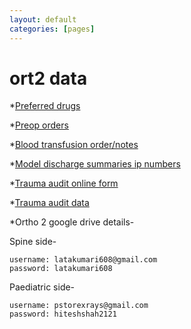 ```yaml
---
layout: default
categories: [pages]
---
```


# ort2 data

*[Preferred drugs](https://drive.google.com/open?id=1HTq1s0-52nVKBxnUrMv0V5yaehyf_TuO6_zhLW_34f4)

*[Preop orders](https://docs.google.com/document/d/1U5q8ZhFs09otT8U4FQADgoNHWjfsAmgB2lO4vQDSgBY/edit?usp=sharing)

*[Blood transfusion order/notes](https://docs.google.com/document/d/1OCKdu_11rQ7iOSH3SPmTTuYBs7oCFq6CslAgAkM_PIY/edit?usp=sharing)

*[Model discharge summaries ip numbers](https://docs.google.com/document/d/1BcrTNRC9hsPJIWiaWQapeZcbxbzq1_gk1hvpgysR62I/edit?usp=sharing)

*[Trauma audit online form](https://docs.google.com/forms/d/e/1FAIpQLScgJq4F18vOl_-tsVYiTWwn1SDslQVfj9n84t_Ya_to-A71fQ/viewform?usp=sf_link)

*[Trauma audit data](https://drive.google.com/open?id=1igM_4rFJNYYtgEvgQS_krsKvl4xxP7QECQmG-M_AQCw)

*Ortho 2 google drive details-

Spine side-
```
username: latakumari608@gmail.com
password: latakumari608
```

Paediatric side-
```
username: pstorexrays@gmail.com
password: hiteshshah2121
```
